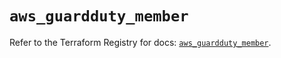 # `aws_guardduty_member`

Refer to the Terraform Registry for docs: [`aws_guardduty_member`](https://registry.terraform.io/providers/hashicorp/aws/3.76.1/docs/resources/guardduty_member).
